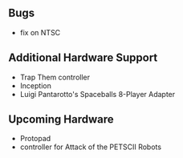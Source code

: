 ## Bugs

- fix on NTSC

## Additional Hardware Support

- Trap Them controller
- Inception
- Luigi Pantarotto's Spaceballs 8-Player Adapter

## Upcoming Hardware

- Protopad
- controller for Attack of the PETSCII Robots
